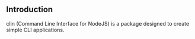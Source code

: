 ## Introduction

clin (Command Line Interface for NodeJS) is a package designed to create simple CLI applications.